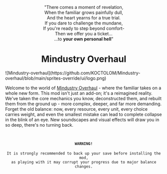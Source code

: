 <p align='center'>"There comes a moment of revelation,
<br>When the familiar grows painfully dull,
<br>And the heart yearns for a true trial.
<br>If you dare to challenge the mundane,
<br>If you're ready to step beyond comfort-
<br>Then we offer you a ticket...    
<br>...to <b>your own personal hell</b>"</p>
<h1 align='center'>Mindustry Overhaul</h1>
![Mindustry-overhaul](https://github.com/KOCTOLOM/Mindustry-overhaul/blob/main/sprites-override/ui/logo.png)
<p>Welcome to the world of <ins>Mindustry Overhaul</ins> - where the familiar takes on a whole new form.
This mod isn't just an add-on; it's a reimagined reality. We've taken the core mechanics you know, deconstructed them, and rebuilt them from the ground up - more complex, deeper, and far more demanding.  
<br>Forget the old balance: now, every resource, every unit, every choice carries weight, and even the smallest mistake can lead to complete collapse in the blink of an eye.
New soundscapes and visual effects will draw you in so deep, there's no turning back.</p><br>

<p align='center'><code style="white-space: pre-line;"><strong>WARNING!</strong></code>
<br>
<br><code>It is strongly recommended to back up your save before installing the mod,</code>
<br><code>as playing with it may corrupt your progress due to major balance changes.</code></p>
